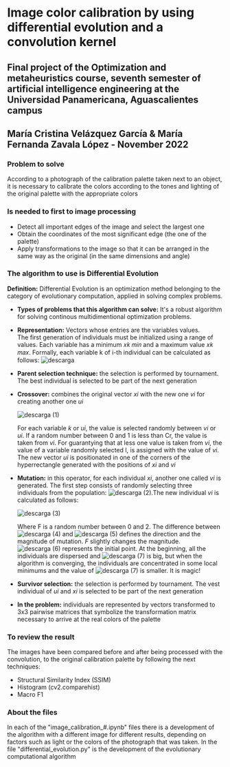 # Image color calibration by using differential evolution and a convolution kernel

## Final project of the Optimization and metaheuristics course, seventh semester of artificial intelligence engineering at the Universidad Panamericana, Aguascalientes campus

## María Cristina Velázquez García & María Fernanda Zavala López - November 2022

### Problem to solve

According to a photograph of the calibration palette taken next to an object, it is necessary to calibrate the colors according to the tones and lighting of the original palette with the appropriate colors

### Is needed to first to image processing

- Detect all important edges of the image and select the largest one
- Obtain the coordinates of the most significant edge (the one of the palette)
- Apply transformations to the image so that it can be arranged in the same way as the original (in the same dimensions and angle)

### The algorithm to use is Differential Evolution

**Definition:** Differential Evolution is an optimization method belonging to the category of evolutionary computation, applied in solving complex problems.

- **Types of problems that this algorithm can solve:** It's a robust algorithm for solving continous multidimentional optimization problems.
- **Representation:** Vectors whose entries are the variables values.                    
The first generation of individuals must be initialized using a range of values. Each variable has a minimum 𝑥𝑘 𝑚𝑖𝑛 and a maximum value 𝑥𝑘 𝑚𝑎𝑥. Formally, each variable k of i-th individual can be calculated as follows: 
![descarga](https://user-images.githubusercontent.com/72468795/204595323-1b0788a2-3649-4ea3-a161-e3e60c717ad5.png)

- **Parent selection technique:** the selection is performed by tournament. The best individual is selected to be part of the next generation
- **Crossover:** combines the original vector *xi* with the new one *vi* for creating another one *ui*

  ![descarga (1)](https://user-images.githubusercontent.com/72468795/204596691-7ccd8189-1336-4794-a386-e83de93b6bbf.png)

  For each variable *k* or *ui*, the value is selected randomly between *vi* or *ui*. If a random number between 0 and 1 is less than Cr, the value is taken from *vi*.   For guarantying that at less one value is taken from *vi*, the value of a variable randomly selected l, is assigned with the value of *vi*.
The new vector *ui* is positionated in one of the corners of the hyperrectangle generated with the positions of *xi* and *vi*
- **Mutation:** in this operator, for each individual *xi*, another one called *vi* is generated. The first step consists of randomly selecting three individuals from the population: ![descarga (2)](https://user-images.githubusercontent.com/72468795/204597454-5d7f6516-009a-4eef-8336-87dff02dad12.png).The new individual *vi* is calculated as follows: 

  ![descarga (3)](https://user-images.githubusercontent.com/72468795/204597830-82139d13-0c4d-4e70-8a83-212c0dd3f6a4.png)

  Where F is a random number between 0 and 2.
The difference between ![descarga (4)](https://user-images.githubusercontent.com/72468795/204598208-0cc6ebe8-b837-4c7d-bb2e-281208fd7499.png) and ![descarga (5)](https://user-images.githubusercontent.com/72468795/204598349-455b1295-f467-4068-8a0c-2aad7b77ba30.png) defines the direction and the magnitude of mutation. *F* slightly changes the magnitude. ![descarga (6)](https://user-images.githubusercontent.com/72468795/204598492-3b126d53-b572-47e7-807c-72b68d4b8f56.png) represents the initial point.
At the beginning, all the individuals are dispersed and ![descarga (7)](https://user-images.githubusercontent.com/72468795/204599532-a809be8b-7eba-4ad7-99d0-6ea3d75a7ffc.png) is big, but when the algorithm is converging, the individuals are concentrated in some local minimums and the value of ![descarga (7)](https://user-images.githubusercontent.com/72468795/204599591-faae08ca-63ee-4308-88ff-f4ab9109d185.png) is smaller. It is magic!
- **Survivor selection:** the selection is performed by tournament. The vest individual of *ui* and *xi* is selected to be part of the next generation

- **In the problem:** individuals are represented by vectors transformed to 3x3 pairwise matrices that symbolize the transformation matrix necessary to arrive at the real colors of the palette

### To review the result 
The images have been compared before and after being processed with the convolution, to the original calibration palette by following the next techniques:
- Structural Similarity Index (SSIM)
- Histogram (cv2.comparehist)
- Macro F1 

### About the files
In each of the "image_calibration_#.ipynb" files there is a development of the algorithm with a different image for different results, depending on factors such as light or the colors of the photograph that was taken. In the file "differential_evolution.py" is the development of the evolutionary computational algorithm
